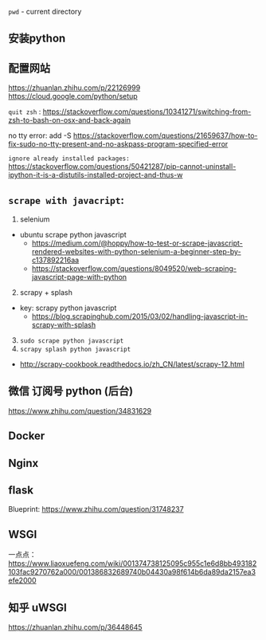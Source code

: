 
`pwd` - current directory
## 安装python


## 配置网站
https://zhuanlan.zhihu.com/p/22126999
https://cloud.google.com/python/setup

`quit zsh` : https://stackoverflow.com/questions/10341271/switching-from-zsh-to-bash-on-osx-and-back-again

no tty error: add -S
https://stackoverflow.com/questions/21659637/how-to-fix-sudo-no-tty-present-and-no-askpass-program-specified-error

`ignore already installed packages:` https://stackoverflow.com/questions/50421287/pip-cannot-uninstall-ipython-it-is-a-distutils-installed-project-and-thus-w


## `scrape with javacript`: 
1. selenium
- ubuntu scrape python javascript 
  - https://medium.com/@hoppy/how-to-test-or-scrape-javascript-rendered-websites-with-python-selenium-a-beginner-step-by-c137892216aa
  - https://stackoverflow.com/questions/8049520/web-scraping-javascript-page-with-python
2. scrapy + splash
- key: scrapy python javascript
  - https://blog.scrapinghub.com/2015/03/02/handling-javascript-in-scrapy-with-splash
3. `sudo scrape python javascript`
4. `scrapy splash python javascript`
  - http://scrapy-cookbook.readthedocs.io/zh_CN/latest/scrapy-12.html





## 微信 订阅号 python (后台)

https://www.zhihu.com/question/34831629


## Docker


## Nginx

## flask
Blueprint: https://www.zhihu.com/question/31748237

## WSGI
一点点： https://www.liaoxuefeng.com/wiki/001374738125095c955c1e6d8bb493182103fac9270762a000/001386832689740b04430a98f614b6da89da2157ea3efe2000

## 知乎 uWSGI
https://zhuanlan.zhihu.com/p/36448645
